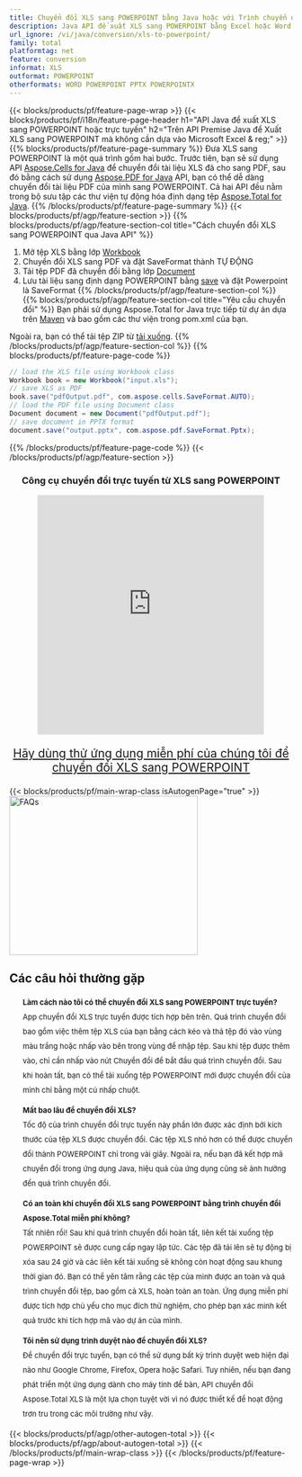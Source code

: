 ```yaml
---
title: Chuyển đổi XLS sang POWERPOINT bằng Java hoặc với Trình chuyển đổi trực tuyến miễn phí
description: Java API để xuất XLS sang POWERPOINT bằng Excel hoặc Word hoặc trực tuyến. Kiểm tra trình chuyển đổi trực tuyến CSV sang DOC miễn phí một cách nhanh chóng trước khi tích hợp mã.
url_ignore: /vi/java/conversion/xls-to-powerpoint/
family: total
platformtag: net
feature: conversion
informat: XLS
outformat: POWERPOINT
otherformats: WORD POWERPOINT PPTX POWERPOINTX
---
```

{{< blocks/products/pf/feature-page-wrap >}}
{{< blocks/products/pf/i18n/feature-page-header h1="API Java để xuất XLS sang POWERPOINT hoặc trực tuyến" h2="Trên API Premise Java để Xuất XLS sang POWERPOINT mà không cần dựa vào Microsoft Excel & reg;" >}}
{{% blocks/products/pf/feature-page-summary %}}
Đưa XLS sang POWERPOINT là một quá trình gồm hai bước. Trước tiên, bạn sẽ sử dụng API [Aspose.Cells for Java](https://products.aspose.com/cells/java) để chuyển đổi tài liệu XLS đã cho sang PDF, sau đó bằng cách sử dụng [Aspose.PDF for Java](https://products.aspose.com/pdf/java) API, bạn có thể dễ dàng chuyển đổi tài liệu PDF của mình sang POWERPOINT. Cả hai API đều nằm trong bộ sưu tập các thư viện tự động hóa định dạng tệp [Aspose.Total for Java](https://products.aspose.com/total/java/).
{{% /blocks/products/pf/feature-page-summary  %}}
{{< blocks/products/pf/agp/feature-section >}}
{{% blocks/products/pf/agp/feature-section-col title="Cách chuyển đổi XLS sang POWERPOINT qua Java API" %}}
1. Mở tệp XLS bằng lớp [Workbook](https://reference.aspose.com/cells/java/com.aspose.cells/Workbook)
2. Chuyển đổi XLS sang PDF và đặt SaveFormat thành TỰ ĐỘNG
3. Tải tệp PDF đã chuyển đổi bằng lớp [Document](https://reference.aspose.com/pdf/java/com.aspose.pdf/Document)
4. Lưu tài liệu sang định dạng POWERPOINT bằng [save](https://reference.aspose.com/pdf/java/com.aspose.pdf/Document#save-java.lang.String-com.aspose.pdf.SaveOptions-) và đặt Powerpoint là SaveFormat
{{% /blocks/products/pf/agp/feature-section-col %}}
{{% blocks/products/pf/agp/feature-section-col title="Yêu cầu chuyển đổi" %}}
Bạn phải sử dụng Aspose.Total for Java trực tiếp từ dự án dựa trên [Maven](https://releases.aspose.com/total/java/) và bao gồm các thư viện trong pom.xml của bạn.

Ngoài ra, bạn có thể tải tệp ZIP từ [tải xuống](https://releases.aspose.com/total/java).
{{% /blocks/products/pf/agp/feature-section-col %}}
{{% blocks/products/pf/feature-page-code %}}
```cs
// load the XLS file using Workbook class
Workbook book = new Workbook("input.xls");
// save XLS as PDF
book.save("pdfOutput.pdf", com.aspose.cells.SaveFormat.AUTO);
// load the PDF file using Document class
Document document = new Document("pdfOutput.pdf");
// save document in PPTX format
document.save("output.pptx", com.aspose.pdf.SaveFormat.Pptx);  
```
{{% /blocks/products/pf/feature-page-code %}}
{{< /blocks/products/pf/agp/feature-section >}}

<div class="container-fluid agp-content bg-white aboutfile box-1 vh100 section nopbtm">
<div class=container>
<div class=row>
<div class="demobox tc col-md-12 padding-0" align="center">

<h3>Công cụ chuyển đổi trực tuyến từ XLS sang POWERPOINT</h3>

<iframe title="Công cụ trực tuyến chuyển đổi từ xls sang pptx" style="border: none; height: 426px;" scrolling="no" src="https://total-conversion-app-65z5r2lp.qa.k8s.dynabic.com/?to=pptx&from=xls" id="child-iframe" width="80%"></iframe>
<p style="font-size:1.3rem;color:#3d8ec4;font-weight:400"><a href="https://products.aspose.app/total/xls-to-pptx/">Hãy dùng thử ứng dụng miễn phí của chúng tôi để chuyển đổi XLS sang POWERPOINT</a></p>
</div></div>
</div></div>
{{< blocks/products/pf/main-wrap-class isAutogenPage="true" >}}
<style>.howtolist li{margin-right: 0!important;line-height: 26px;position: relative;margin-bottom: 10px;font-size: 13px;list-style-type: none;}</style>
<div class="col-md-12 tl bg-gray-dark howtolist section">
  <a class="anchor" name="faqpage"></a>
  <div class="container tl dflex" itemscope="" itemtype="https://schema.org/FAQPage">
      <div class="col-md-4 howtosectiongfx">
          <img class="social-panel-hide-on-mobile" src="https://www.groupdocs.cloud/templates/brand/images/groupdocs/conversion/groupdocs_conversion-brand.png" alt="FAQs" width="335" height="283">
      </div>
      <div class="howtosection col-md-8">
          <div>
              <h2>Các câu hỏi thường gặp</h2>
              <ul>
                  <li itemscope="" itemprop="mainEntity" itemtype="https://schema.org/Question">
                      <div>
                          <span itemprop="name"><b>Làm cách nào tôi có thể chuyển đổi XLS sang POWERPOINT trực tuyến?</b></span>
                      </div>
                      <div itemscope="" itemprop="acceptedAnswer" itemtype="https://schema.org/Answer">
                          <span itemprop="text">App chuyển đổi XLS trực tuyến được tích hợp bên trên. Quá trình chuyển đổi bao gồm việc thêm tệp XLS của bạn bằng cách kéo và thả tệp đó vào vùng màu trắng hoặc nhấp vào bên trong vùng để nhập tệp. Sau khi tệp được thêm vào, chỉ cần nhấp vào nút Chuyển đổi để bắt đầu quá trình chuyển đổi. Sau khi hoàn tất, bạn có thể tải xuống tệp POWERPOINT mới được chuyển đổi của mình chỉ bằng một cú nhấp chuột.</span>
                      </div>
                  </li>
                  <li itemscope="" itemprop="mainEntity" itemtype="https://schema.org/Question">
                      <div>
                          <span itemprop="name"><b>Mất bao lâu để chuyển đổi XLS?</b></span>
                      </div>
                      <div itemscope="" itemprop="acceptedAnswer" itemtype="https://schema.org/Answer">
                          <span itemprop="text">Tốc độ của trình chuyển đổi trực tuyến này phần lớn được xác định bởi kích thước của tệp XLS được chuyển đổi. Các tệp XLS nhỏ hơn có thể được chuyển đổi thành POWERPOINT chỉ trong vài giây. Ngoài ra, nếu bạn đã kết hợp mã chuyển đổi trong ứng dụng Java, hiệu quả của ứng dụng cũng sẽ ảnh hưởng đến quá trình chuyển đổi.</span>
                      </div>
                  </li>
                  <li itemscope="" itemprop="mainEntity" itemtype="https://schema.org/Question">
                      <div>
                          <span itemprop="name"><b>Có an toàn khi chuyển đổi XLS sang POWERPOINT bằng trình chuyển đổi Aspose.Total miễn phí không?</b></span>
                      </div>
                      <div itemscope="" itemprop="acceptedAnswer" itemtype="https://schema.org/Answer">
                          <span itemprop="text">Tất nhiên rồi! Sau khi quá trình chuyển đổi hoàn tất, liên kết tải xuống tệp POWERPOINT sẽ được cung cấp ngay lập tức. Các tệp đã tải lên sẽ tự động bị xóa sau 24 giờ và các liên kết tải xuống sẽ không còn hoạt động sau khung thời gian đó. Bạn có thể yên tâm rằng các tệp của mình được an toàn và quá trình chuyển đổi tệp, bao gồm cả XLS, hoàn toàn an toàn. Ứng dụng miễn phí được tích hợp chủ yếu cho mục đích thử nghiệm, cho phép bạn xác minh kết quả trước khi tích hợp mã vào dự án của mình.</span>
                      </div>
                  </li>                 
                  <li itemscope="" itemprop="mainEntity" itemtype="https://schema.org/Question">
                      <div>
                          <span itemprop="name"><b>Tôi nên sử dụng trình duyệt nào để chuyển đổi XLS?</b></span>
                      </div>
                      <div itemscope="" itemprop="acceptedAnswer" itemtype="https://schema.org/Answer">
                          <span itemprop="text">Để chuyển đổi trực tuyến, bạn có thể sử dụng bất kỳ trình duyệt web hiện đại nào như Google Chrome, Firefox, Opera hoặc Safari. Tuy nhiên, nếu bạn đang phát triển một ứng dụng dành cho máy tính để bàn, API chuyển đổi Aspose.Total XLS là một lựa chọn tuyệt vời vì nó được thiết kế để hoạt động trơn tru trong các môi trường như vậy.</span>
                      </div>
                  </li>
              </ul>
          </div>
      </div>
  </div>
{{< blocks/products/pf/agp/other-autogen-total >}}
{{< blocks/products/pf/agp/about-autogen-total >}}
{{< /blocks/products/pf/main-wrap-class >}}
{{< /blocks/products/pf/feature-page-wrap >}}